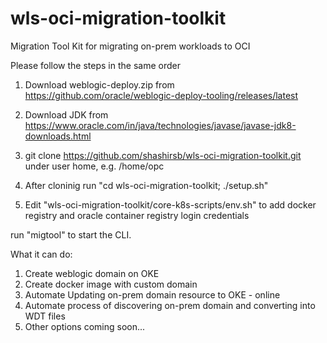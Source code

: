 # wls-oci-migration-toolkit
Migration Tool Kit for migrating on-prem workloads to OCI 

Please follow the steps in the same order

 1. Download weblogic-deploy.zip from https://github.com/oracle/weblogic-deploy-tooling/releases/latest

 2. Download JDK from https://www.oracle.com/in/java/technologies/javase/javase-jdk8-downloads.html

 3. git clone https://github.com/shashirsb/wls-oci-migration-toolkit.git under user home, e.g. /home/opc

 4. After cloninig run "cd wls-oci-migration-toolkit; ./setup.sh"

 5. Edit "wls-oci-migration-toolkit/core-k8s-scripts/env.sh" to add docker registry and oracle container registry login credentials

run "migtool" to start the CLI.


What it can do:

1. Create weblogic domain on OKE
2. Create docker image with custom domain
3. Automate Updating on-prem domain resource to OKE - online
4. Automate process of discovering on-prem domain and converting into WDT files
5. Other options coming soon...


